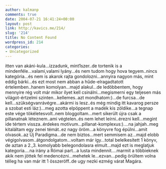 ```yaml
---
author: kalmanp
comments: true
date: 2004-07-21 16:41:24+00:00
layout: post
link: http://kavics.me/214/
slug: '214'
title: No Content Found
wordpress_id: 214
categories:
- Uncategorized
---
```


itten van akáni-kula...izzadunk, mint1szer..de tortenik is a mindenféle...valami,valami lyány...és nem tudom hogy hova tegyem..nincs kategória...és nem is akarok rajta gondolozni...annyira nagyon más, mint eddig bárki...és ezt most nem abban a hűde-elragadtatott értelemben..hanem komolyan...majd alakul...de ledöbbentem, hogy mennyire rég volt már mikor ilyet kell csinálni...megismerni egy teljesen más világot-értzelmi szinten...kellemes..azt mondhatom:)...de furcsa...de kell...szükségvanrávégre...akármi is lesz..és még mindig itt kavarog persze a szobat esti láz:)...meg azotta elpöppent a madék kis zöldike...a tegnap este vége tökéletesvolt..nem bloggoltam...mert sikerült újra csak a pillanatnak léteznem..ami végtelen..és nem lehet leírni..érezni kell...megint ide tértem vissza..érdekes motívum...pillanat-komplexus:)....na jahjah..meg kitaláltam egy zenei témát..ez nagy öröm...a könyvre fog épülni...amit olvasok..az Új Paradigma...de nem biztos...mert semmisem az...majd elobb végigolvasom..átgondolgatom...voltam már így...total belelkesített 1 könyv, de aztan a 2.,3. komolyabb belegondolasra elmult...majd ezt is meglatjuk kategoria....na irány a Római part...a lusta mindennit....marmit a többieknek akik nem jöttek fel medencézni...mehetek le...ezvan...pedig örültem volna télleg ha van már itt 1 összeröff..de ugy nezki ezmég várat Magára.
